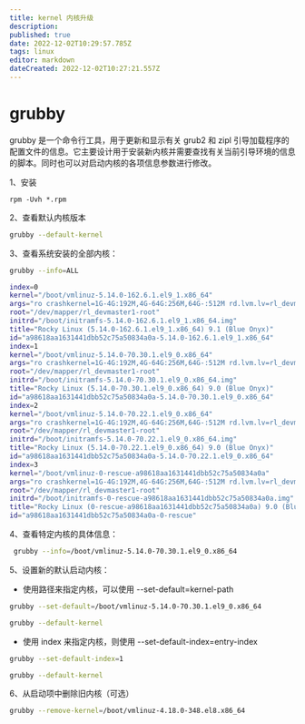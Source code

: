 ```yaml
---
title: kernel 内核升级
description: 
published: true
date: 2022-12-02T10:29:57.785Z
tags: linux
editor: markdown
dateCreated: 2022-12-02T10:27:21.557Z
---
```


# grubby
grubby 是一个命令行工具，用于更新和显示有关 grub2 和 zipl 引导加载程序的配置文件的信息。它主要设计用于安装新内核并需要查找有关当前引导环境的信息的脚本。同时也可以对启动内核的各项信息参数进行修改。

1、安装

```
rpm -Uvh *.rpm
```
2、查看默认内核版本

```bash
grubby --default-kernel
```

3、查看系统安装的全部内核：

```bash
grubby --info=ALL

index=0
kernel="/boot/vmlinuz-5.14.0-162.6.1.el9_1.x86_64"
args="ro crashkernel=1G-4G:192M,4G-64G:256M,64G-:512M rd.lvm.lv=rl_devmaster1/root net.ifnames=0"
root="/dev/mapper/rl_devmaster1-root"
initrd="/boot/initramfs-5.14.0-162.6.1.el9_1.x86_64.img"
title="Rocky Linux (5.14.0-162.6.1.el9_1.x86_64) 9.1 (Blue Onyx)"
id="a98618aa1631441dbb52c75a50834a0a-5.14.0-162.6.1.el9_1.x86_64"
index=1
kernel="/boot/vmlinuz-5.14.0-70.30.1.el9_0.x86_64"
args="ro crashkernel=1G-4G:192M,4G-64G:256M,64G-:512M rd.lvm.lv=rl_devmaster1/root net.ifnames=0"
root="/dev/mapper/rl_devmaster1-root"
initrd="/boot/initramfs-5.14.0-70.30.1.el9_0.x86_64.img"
title="Rocky Linux (5.14.0-70.30.1.el9_0.x86_64) 9.0 (Blue Onyx)"
id="a98618aa1631441dbb52c75a50834a0a-5.14.0-70.30.1.el9_0.x86_64"
index=2
kernel="/boot/vmlinuz-5.14.0-70.22.1.el9_0.x86_64"
args="ro crashkernel=1G-4G:192M,4G-64G:256M,64G-:512M rd.lvm.lv=rl_devmaster1/root net.ifnames=0"
root="/dev/mapper/rl_devmaster1-root"
initrd="/boot/initramfs-5.14.0-70.22.1.el9_0.x86_64.img"
title="Rocky Linux (5.14.0-70.22.1.el9_0.x86_64) 9.0 (Blue Onyx)"
id="a98618aa1631441dbb52c75a50834a0a-5.14.0-70.22.1.el9_0.x86_64"
index=3
kernel="/boot/vmlinuz-0-rescue-a98618aa1631441dbb52c75a50834a0a"
args="ro crashkernel=1G-4G:192M,4G-64G:256M,64G-:512M rd.lvm.lv=rl_devmaster1/root net.ifnames=0"
root="/dev/mapper/rl_devmaster1-root"
initrd="/boot/initramfs-0-rescue-a98618aa1631441dbb52c75a50834a0a.img"
title="Rocky Linux (0-rescue-a98618aa1631441dbb52c75a50834a0a) 9.0 (Blue Onyx)"
id="a98618aa1631441dbb52c75a50834a0a-0-rescue"

```

4、查看特定内核的具体信息：

```bash
 grubby --info=/boot/vmlinuz-5.14.0-70.30.1.el9_0.x86_64
```

5、设置新的默认启动内核：

- 使用路径来指定内核，可以使用 --set-default=kernel-path

```bash
grubby --set-default=/boot/vmlinuz-5.14.0-70.30.1.el9_0.x86_64

grubby --default-kernel
```

- 使用 index 来指定内核，则使用 --set-default-index=entry-index

```bash
grubby --set-default-index=1

grubby --default-kernel
```

6、从启动项中删除旧内核（可选）

```bash
grubby --remove-kernel=/boot/vmlinuz-4.18.0-348.el8.x86_64
```